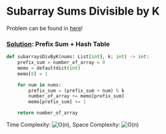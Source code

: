 # Subarray Sums Divisible by K

Problem can be found in [here](https://leetcode.com/problems/subarray-sums-divisible-by-k/)!

### [Solution](/Prefix%20Sum/974-SubarraySumsDivisiblebyK/solution.py): Prefix Sum + Hash Table

```python
def subarraysDivByK(nums: List[int], k: int) -> int:
    prefix_sum = number_of_array = 0
    memo = defaultdict(int)
    memo[0] = 1

    for num in nums:
        prefix_sum = (prefix_sum + num) % k
        number_of_array += memo[prefix_sum]
        memo[prefix_sum] += 1

    return number_of_array
```

Time Complexity: ![O(n)](<https://latex.codecogs.com/svg.image?\inline&space;O(n)>), Space Complexity: ![O(n)](<https://latex.codecogs.com/svg.image?\inline&space;O(n)>)
